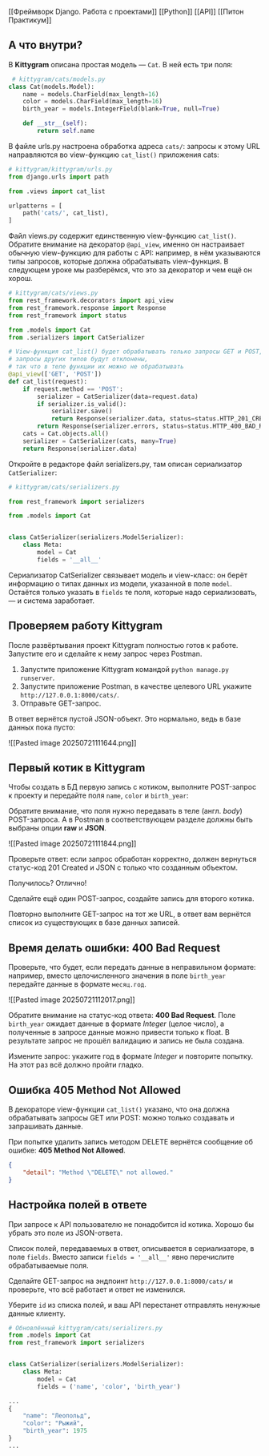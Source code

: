 [[Фреймворк Django. Работа с проектами]]
[[Python]]
[[API]]
[[Питон Практикум]]
## А что внутри?

В **Kittygram** описана простая модель — `Cat`. В ней есть три поля:

```python
 # kittygram/cats/models.py
class Cat(models.Model):
    name = models.CharField(max_length=16)
    color = models.CharField(max_length=16)
    birth_year = models.IntegerField(blank=True, null=True)

    def __str__(self):
        return self.name
```


В файле urls.py настроена обработка адреса `cats/`: запросы к этому URL направляются во view-функцию `cat_list()` приложения cats:

```python
# kittygram/kittygram/urls.py
from django.urls import path

from .views import cat_list

urlpatterns = [
    path('cats/', cat_list),
]
```


Файл views.py содержит единственную view-функцию `cat_list()`. Обратите внимание на декоратор `@api_view`, именно он настраивает обычную view-функцию для работы с API: например, в нём указываются типы запросов, которые должна обрабатывать view-функция. В следующем уроке мы разберёмся, что это за декоратор и чем ещё он хорош.


```python
# kittygram/cats/views.py
from rest_framework.decorators import api_view
from rest_framework.response import Response
from rest_framework import status

from .models import Cat
from .serializers import CatSerializer

# View-функция cat_list() будет обрабатывать только запросы GET и POST, 
# запросы других типов будут отклонены,
# так что в теле функции их можно не обрабатывать
@api_view(['GET', 'POST'])
def cat_list(request):
    if request.method == 'POST':
        serializer = CatSerializer(data=request.data)
        if serializer.is_valid():
            serializer.save()
            return Response(serializer.data, status=status.HTTP_201_CREATED)
        return Response(serializer.errors, status=status.HTTP_400_BAD_REQUEST)
    cats = Cat.objects.all()
    serializer = CatSerializer(cats, many=True)
    return Response(serializer.data)
```


Откройте в редакторе файл serializers.py, там описан сериализатор `CatSerializer`:

```python
# kittygram/cats/serializers.py

from rest_framework import serializers

from .models import Cat


class CatSerializer(serializers.ModelSerializer):
    class Meta:
        model = Cat
        fields = '__all__'
```


Сериализатор CatSerializer связывает модель и view-класс: он берёт информацию о типах данных из модели, указанной в поле `model`. Остаётся только указать в `fields` те поля, которые надо сериализовать, — и система заработает.


## Проверяем работу Kittygram

После развёртывания проект Kittygram полностью готов к работе. Запустите его и сделайте к нему запрос через Postman.

1. Запустите приложение Kittygram командой `python manage.py runserver`.
2. Запустите приложение Postman, в качестве целевого URL укажите `http://127.0.0.1:8000/cats/`.
3. Отправьте GET-запрос.

В ответ вернётся пустой JSON-объект. Это нормально, ведь в базе данных пока пусто:


![[Pasted image 20250721111644.png]]


## Первый котик в Kittygram

Чтобы создать в БД первую запись с котиком, выполните POST-запрос к проекту и передайте поля `name`, `color` и `birth_year`:

Обратите внимание, что поля нужно передавать в теле (англ. _body_) POST-запроса. А в Postman в соответствующем разделе должны быть выбраны опции **raw** и **JSON**.


![[Pasted image 20250721111844.png]]


Проверьте ответ: если запрос обработан корректно, должен вернуться статус-код 201 Created и JSON с только что созданным объектом.

Получилось? Отлично!

Сделайте ещё один POST-запрос, создайте запись для второго котика.

Повторно выполните GET-запрос на тот же URL, в ответ вам вернётся список из существующих в базе данных записей.


## Время делать ошибки: 400 Bad Request

Проверьте, что будет, если передать данные в неправильном формате: например, вместо целочисленного значения в поле `birth_year` передайте данные в формате `месяц.год`.

![[Pasted image 20250721112017.png]]

Обратите внимание на статус-код ответа: **400 Bad Request**. Поле `birth_year` ожидает данные в формате _Integer_ (целое число), а полученные в запросе данные можно привести только к float. В результате запрос не прошёл валидацию и запись не была создана.

Измените запрос: укажите год в формате _Integer_ и повторите попытку. На этот раз всё должно пройти гладко.

## Ошибка 405 Method Not Allowed

В декораторе view-функции `cat_list()` указано, что она должна обрабатывать запросы GET или POST: можно только создавать и запрашивать данные.

При попытке удалить запись методом DELETE вернётся сообщение об ошибке: **405 Method Not Allowed**.

```json
{
    "detail": "Method \"DELETE\" not allowed."
}
```


## Настройка полей в ответе

При запросе к API пользователю не понадобится id котика. Хорошо бы убрать это поле из JSON-ответа.

Список полей, передаваемых в ответ, описывается в сериализаторе, в поле `fields`. Вместо записи `fields = '__all__'` явно перечислите обрабатываемые поля.

Сделайте GET-запрос на эндпоинт `http://127.0.0.1:8000/cats/` и проверьте, что всё работает и ответ не изменился.

Уберите `id` из списка полей, и ваш API перестанет отправлять ненужные данные клиенту.

```python
# Обновлённый kittygram/cats/serializers.py
from .models import Cat
from rest_framework import serializers


class CatSerializer(serializers.ModelSerializer):
    class Meta:
        model = Cat
        fields = ('name', 'color', 'birth_year')
```

```python
...
{
    "name": "Леопольд",
    "color": "Рыжий",
    "birth_year": 1975
}
...
```


